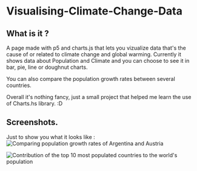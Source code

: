 # Visualising-Climate-Change-Data

## What is it ?
A page made with p5 and charts.js that lets you vizualize data that's the cause of  or related to climate change and global warming.
Currently it shows data about Population and Climate and you can choose to see it in bar, pie, line or doughnut charts.

You can also compare the population growth rates between several countries.

Overall it's nothing fancy, just a small project that helped me learn the use of Charts.hs library. :D

## Screenshots.
Just to show you what it looks like :
![Comparing population growth rates of Argentina and Austria](https://i.imgur.com/zJGWDfe.png)


![Contribution of the top 10 most populated countries to the world's population](https://i.imgur.com/m3dEBPz.png)
